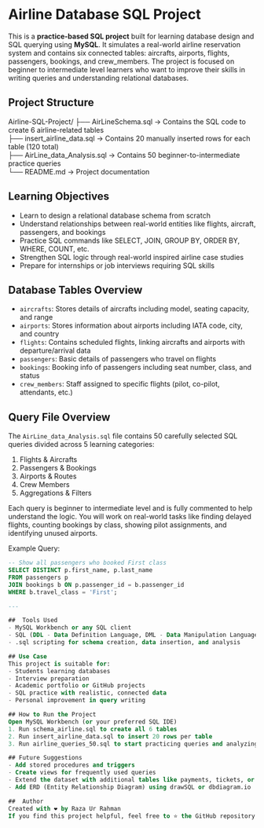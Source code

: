 #  Airline Database SQL Project

This is a **practice-based SQL project** built for learning database design and SQL querying using **MySQL**. It simulates a real-world airline reservation system and contains six connected tables: aircrafts, airports, flights, passengers, bookings, and crew_members. The project is focused on beginner to intermediate level learners who want to improve their skills in writing queries and understanding relational databases.

##  Project Structure

Airline-SQL-Project/
├── AirLineSchema.sql         → Contains the SQL code to create 6 airline-related tables  
├── insert_airline_data.sql    → Contains 20 manually inserted rows for each table (120 total)  
├── AirLine_data_Analysis.sql     → Contains 50 beginner-to-intermediate practice queries  
└── README.md                  → Project documentation

##  Learning Objectives

- Learn to design a relational database schema from scratch  
- Understand relationships between real-world entities like flights, aircraft, passengers, and bookings  
- Practice SQL commands like SELECT, JOIN, GROUP BY, ORDER BY, WHERE, COUNT, etc.  
- Strengthen SQL logic through real-world inspired airline case studies  
- Prepare for internships or job interviews requiring SQL skills

##  Database Tables Overview

- `aircrafts`: Stores details of aircrafts including model, seating capacity, and range  
- `airports`: Stores information about airports including IATA code, city, and country  
- `flights`: Contains scheduled flights, linking aircrafts and airports with departure/arrival data  
- `passengers`: Basic details of passengers who travel on flights  
- `bookings`: Booking info of passengers including seat number, class, and status  
- `crew_members`: Staff assigned to specific flights (pilot, co-pilot, attendants, etc.)

##  Query File Overview

The `AirLine_data_Analysis.sql` file contains 50 carefully selected SQL queries divided across 5 learning categories:

1. Flights & Aircrafts  
2. Passengers & Bookings  
3. Airports & Routes  
4. Crew Members  
5. Aggregations & Filters  

Each query is beginner to intermediate level and is fully commented to help understand the logic. You will work on real-world tasks like finding delayed flights, counting bookings by class, showing pilot assignments, and identifying unused airports.

Example Query:

```sql
-- Show all passengers who booked First class
SELECT DISTINCT p.first_name, p.last_name
FROM passengers p
JOIN bookings b ON p.passenger_id = b.passenger_id
WHERE b.travel_class = 'First';

---

##  Tools Used
- MySQL Workbench or any SQL client
- SQL (DDL - Data Definition Language, DML - Data Manipulation Language, DQL - Data Query Language)
- .sql scripting for schema creation, data insertion, and analysis

## Use Case
This project is suitable for:
- Students learning databases
- Interview preparation
- Academic portfolio or GitHub projects
- SQL practice with realistic, connected data
- Personal improvement in query writing

## How to Run the Project
Open MySQL Workbench (or your preferred SQL IDE)
1. Run schema_airline.sql to create all 6 tables
2. Run insert_airline_data.sql to insert 20 rows per table
3. Run airline_queries_50.sql to start practicing queries and analyzing data

## Future Suggestions
- Add stored procedures and triggers
- Create views for frequently used queries
- Extend the dataset with additional tables like payments, tickets, or delays
- Add ERD (Entity Relationship Diagram) using drawSQL or dbdiagram.io

##  Author
Created with ❤️ by Raza Ur Rahman
If you find this project helpful, feel free to ⭐️ the GitHub repository and use it for practice or learning.
